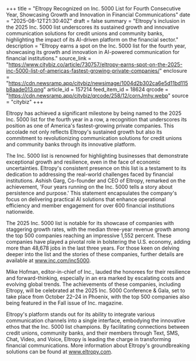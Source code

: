 +++
title = "Eltropy Recognized on Inc. 5000 List for Fourth Consecutive Year, Showcasing Growth and Innovation in Financial Communications"
date = "2025-08-12T21:30:40Z"
draft = false
summary = "Eltropy's inclusion in the 2025 Inc. 5000 list underscores its sustained growth and innovative communication solutions for credit unions and community banks, highlighting the impact of its AI-driven platform on the financial sector."
description = "Eltropy earns a spot on the Inc. 5000 list for the fourth year, showcasing its growth and innovation in AI-powered communication for financial institutions."
source_link = "https://www.citybiz.co/article/730757/eltropy-earns-spot-on-the-2025-inc-5000-list-of-americas-fastest-growing-private-companies/"
enclosure = "https://cdn.newsramp.app/citybiz/newsimage/1004d2b302ca6e5d11bd115b8aade013.png"
article_id = 157214
feed_item_id = 18624
qrcode = "https://cdn.newsramp.app/citybiz/qrcode/258/12/cornJmhy.webp"
source = "citybiz"
+++

<p>Eltropy has achieved a significant milestone by being named to the 2025 Inc. 5000 list for the fourth year in a row, a recognition that underscores its position as one of America's fastest-growing private companies. This accolade not only reflects Eltropy's sustained growth but also its commitment to revolutionizing communication solutions for credit unions and community banks through its innovative platform.</p><p>The Inc. 5000 list is renowned for highlighting businesses that demonstrate exceptional growth and resilience, even in the face of economic uncertainties. Eltropy's consistent presence on this list is a testament to its dedication to addressing the real-world challenges faced by financial institutions. Ashish Garg, Co-founder and CEO of Eltropy, remarked on the achievement, 'Four years running on the Inc. 5000 tells a story about persistence and purpose.' This statement encapsulates the company's focus on delivering practical AI solutions that enhance operational efficiency and member engagement for over 600 financial institutions nationwide.</p><p>The 2025 Inc. 5000 list is notable for its showcase of companies with staggering growth rates, with the median three-year revenue growth among the top 500 companies reaching an impressive 1,552 percent. These companies have played a pivotal role in bolstering the U.S. economy, adding more than 48,678 jobs in the last three years. For those keen on delving deeper into the list and the stories of these companies, further details are available at <a href='https://www.inc.com/inc5000' rel='nofollow' target='_blank'>www.inc.com/inc5000</a>.</p><p>Mike Hofman, editor-in-chief of Inc., lauded the honorees for their resilience and forward-thinking, especially in an era marked by escalating costs and evolving global trends. The achievements of these companies, including Eltropy, will be celebrated at the 2025 Inc. 5000 Conference & Gala, set to take place from October 22–24 in Phoenix, with the top 500 companies also being featured in the Fall issue of Inc. magazine.</p><p>Eltropy's platform stands out for its ability to integrate various communication channels into a single interface, embodying the innovative ethos that the Inc. 5000 list champions. By facilitating connections between credit unions, community banks, and their members through Text, SMS, Chat, Video, and Voice, Eltropy is leading the charge in transforming financial communications. More information about Eltropy's groundbreaking solutions can be found at <a href='https://www.eltropy.com' rel='nofollow' target='_blank'>www.eltropy.com</a>.</p>
